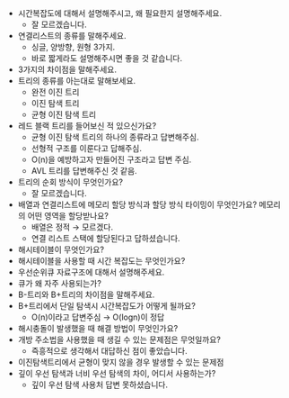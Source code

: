 - 시간복잡도에 대해서 설명해주시고, 왜 필요한지 설명해주세요.
    - 잘 모르겠습니다.
- 연결리스트의 종류를 말해주세요.
    - 싱글, 양방향, 원형 3가지.
    - 바로 짧게라도 설명해주시면 좋을 것 같습니다.
- 3가지의 차이점을 말해주세요.
- 트리의 종류를 아는대로 말해보세요.
    - 완전 이진 트리
    - 이진 탐색 트리
    - 균형 이진 탐색 트리
- 레드 블랙 트리를 들어보신 적 있으신가요?
    - 균형 이진 탐색 트리의 하나의 종류라고 답변해주심.
    - 선형적 구조를 이룬다고 답해주심.
    - O(n)을 예방하고자 만들어진 구조라고 답변 주심.
    - AVL 트리를 답변해주신 것 같음.
- 트리의 순회 방식이 무엇인가요?
    - 잘 모르겠습니다.
- 배열과 연결리스트에 메모리 할당 방식과 할당 방식 타이밍이 무엇인가요? 메모리의 어떤 영역을 할당받나요?
    - 배열은 정적 → 모르겠다.
    - 연결 리스트 스택에 할당된다고 답하셨습니다.
- 해시테이블이 무엇인가요?
- 해시테이블을 사용할 때 시간 복잡도는 무엇인가요?
- 우선순위큐 자료구조에 대해서 설명해주세요.
- 큐가 왜 자주 사용되는가?
- B-트리와 B+트리의 차이점을 말해주세요.
- B+트리에서 단일 탐색시 시간복잡도가 어떻게 될까요?
    - O(n)이라고 답변주심 → O(logn)이 정답
- 해시충돌이 발생했을 때 해결 방법이 무엇인가요?
- 개방 주소법을 사용했을 때 생길 수 있는 문제점은 무엇일까요?
    - 즉흥적으로 생각해서 대답하신 점이 좋았습니다.
- 이진탐색트리에서 균형이 맞지 않을 경우 발생할 수 있는 문제점
- 깊이 우선 탐색과 너비 우선 탐색의 차이, 어디서 사용하는가?
    - 깊이 우선 탐색 사용처 답변 못하셨습니다.
